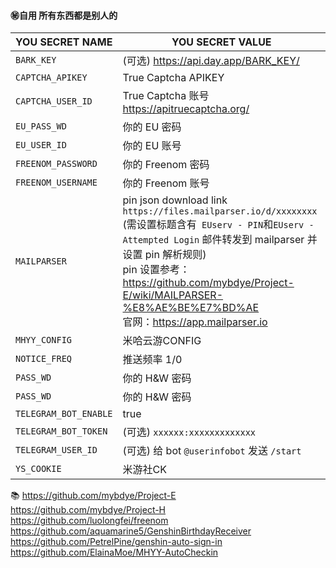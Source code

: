 #### ㊙️自用 所有东西都是别人的

|YOU SECRET NAME|YOU SECRET VALUE|
|-----|-----|
|`BARK_KEY`|(可选) https://api.day.app/BARK_KEY/|
|`CAPTCHA_APIKEY`| True Captcha APIKEY                                                                                         |
|`CAPTCHA_USER_ID`| True Captcha 账号 https://apitruecaptcha.org/                                                                 |
|`EU_PASS_WD`| 你的 EU 密码  
|`EU_USER_ID`| 你的 EU 账号                                                                                                    |
|`FREENOM_PASSWORD`|你的 Freenom 密码
|`FREENOM_USERNAME`|你的 Freenom 账号
|`MAILPARSER`| pin json download link `https://files.mailparser.io/d/xxxxxxxx`<br/>(需设置标题含有` EUserv - PIN`和`EUserv - Attempted Login` 邮件转发到 mailparser 并设置 pin 解析规则)<br/> pin 设置参考：https://github.com/mybdye/Project-E/wiki/MAILPARSER-%E8%AE%BE%E7%BD%AE <br/>官网：https://app.mailparser.io |
|`MHYY_CONFIG`| 米哈云游CONFIG
|`NOTICE_FREQ`| 推送频率 1/0
|`PASS_WD`|你的 H&W 密码|
|`PASS_WD`|你的 H&W 密码|
|`TELEGRAM_BOT_ENABLE`| true
|`TELEGRAM_BOT_TOKEN`|(可选) `xxxxxx:xxxxxxxxxxxxx`|
|`TELEGRAM_USER_ID`|(可选) 给 bot `@userinfobot` 发送 `/start`|
|`YS_COOKIE`|米游社CK |

📚
https://github.com/mybdye/Project-E
https://github.com/mybdye/Project-H
https://github.com/luolongfei/freenom
https://github.com/aquamarine5/GenshinBirthdayReceiver
https://github.com/PetrelPine/genshin-auto-sign-in
https://github.com/ElainaMoe/MHYY-AutoCheckin
